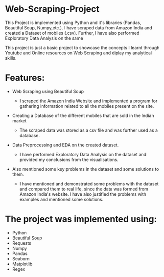 # Web-Scraping-Project
This Project is implemented using Python and it's libraries (Pandas, Beautiful Soup, Numpy,etc.). I have scraped data from Amazon India and created a Dataset of mobiles (.csv). Further, I have also performed Exploratory Data Analysis on the same

This project is just a basic project to showcase the concepts I learnt through Youtube and Online resources on Web Scraping and diplay my analytical skills.

# Features:

* Web Scraping using Beautiful Soup

  * I scraped the Amazon India Website and implemented a program for gathering information related to all the mobiles present on the site.

* Creating a Database of the different mobiles that are sold in the Indian market

  * The scraped data was stored as a csv file and was further used as a database.

* Data Preprocessing and EDA on the created dataset.

  * I have performed Exploratory Data Analysis on the dataset and provided my conclusions from the visualisations.

* Also mentioned some key problems in the dataset and some solutions to them.

  * I have mentioned and demonstrated some problems with the dataset and compared them to real life, since the data was formed from Amazon India's website. I have also justified the problems with examples and mentioned some solutions.

# The project was implemented using:

* Python
* Beautiful Soup
* Requests
* Numpy
* Pandas
* Seaborn
* Matplotlib
* Regex
